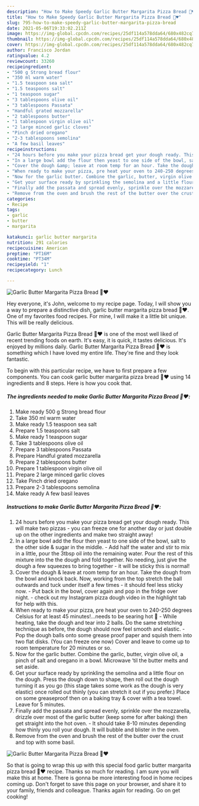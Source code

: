 ```yaml
---
description: "How to Make Speedy Garlic Butter Margarita Pizza Bread 🧄♥️"
title: "How to Make Speedy Garlic Butter Margarita Pizza Bread 🧄♥️"
slug: 795-how-to-make-speedy-garlic-butter-margarita-pizza-bread
date: 2021-05-06T19:33:02.211Z
image: https://img-global.cpcdn.com/recipes/25df114a578dda64/680x482cq70/garlic-butter-margarita-pizza-bread-recipe-main-photo.jpg
thumbnail: https://img-global.cpcdn.com/recipes/25df114a578dda64/680x482cq70/garlic-butter-margarita-pizza-bread-recipe-main-photo.jpg
cover: https://img-global.cpcdn.com/recipes/25df114a578dda64/680x482cq70/garlic-butter-margarita-pizza-bread-recipe-main-photo.jpg
author: Francisco Jordan
ratingvalue: 4.2
reviewcount: 33260
recipeingredient:
- "500 g Strong bread flour"
- "350 ml warm water"
- "1.5 teaspoon sea salt"
- "1.5 teaspoons salt"
- "1 teaspoon sugar"
- "3 tablespoons olive oil"
- "3 tablespoons Passata"
- "Handful grated mozzarella"
- "2 tablespoons butter"
- "1 tablespoon virgin olive oil"
- "2 large minced garlic cloves"
- "Pinch dried oregano"
- "2-3 tablespoons semolina"
- "A few basil leaves"
recipeinstructions:
- "24 hours before you make your pizza bread get your dough ready. This will make two pizzas - you can freeze one for another day or just double up on the other ingredients and make two straight away!"
- "In a large bowl add the flour then yeast to one side of the bowl, salt to the other side &amp; sugar in the middle. Add half the water and stir to mix in a little, pour the 3tbsp oil into the remaining water. Pour the rest of this mixture into the the dough and fold together. No needing, just give the dough a few squeezes to bring together - it will be sticky this is normal!"
- "Cover the dough &amp; leave at room temp for an hour. Take the dough from the bowl and knock back. Now, working from the top stretch the ball outwards and tuck under itself a few times - it should feel less sticky now. Put back in the bowl, cover again and pop in the fridge over night. - check out my Instagram pizza dough video in the highlight tab for help with this."
- "When ready to make your pizza, pre heat your oven to 240-250 degrees Celsius for at least 45 minutes!…needs to be searing hot 🥵  While heating, take the dough and tear into 2 balls. Do the same stretching technique as before, the dough should now feel smooth and elastic. Pop the dough balls onto some grease proof paper and squish them into two flat disks. (You can freeze one now) Cover and leave to come up to room temperature for 20 minutes or so."
- "Now for the garlic butter. Combine the garlic, butter, virgin olive oil, a pinch of salt and oregano in a bowl. Microwave ‘til the butter melts and set aside."
- "Get your surface ready by sprinkling the semolina and a little flour on the dough. Press the dough down to shape, then roll out the dough turning it as you go (this stage takes some work as the dough is very elastic) once rolled out thinly (you can stretch it out if you prefer.) Place on some greaseproof then on a baking tray &amp; cover with a tea towel. Leave for 5 minutes."
- "Finally add the passata and spread evenly, sprinkle over the mozzarella, drizzle over most of the garlic butter (keep some for after baking) then get straight into the hot oven. It should take 8-10 minutes depending how thinly you roll your dough. It will bubble and blister in the oven."
- "Remove from the oven and brush the rest of the butter over the crust and top with some basil."
categories:
- Recipe
tags:
- garlic
- butter
- margarita

katakunci: garlic butter margarita 
nutrition: 291 calories
recipecuisine: American
preptime: "PT16M"
cooktime: "PT34M"
recipeyield: "1"
recipecategory: Lunch

---
```



![Garlic Butter Margarita Pizza Bread 🧄♥️](https://img-global.cpcdn.com/recipes/25df114a578dda64/680x482cq70/garlic-butter-margarita-pizza-bread-recipe-main-photo.jpg)

Hey everyone, it's John, welcome to my recipe page. Today, I will show you a way to prepare a distinctive dish, garlic butter margarita pizza bread 🧄♥️. One of my favorites food recipes. For mine, I will make it a little bit unique. This will be really delicious.



Garlic Butter Margarita Pizza Bread 🧄♥️ is one of the most well liked of recent trending foods on earth. It's easy, it is quick, it tastes delicious. It's enjoyed by millions daily. Garlic Butter Margarita Pizza Bread 🧄♥️ is something which I have loved my entire life. They're fine and they look fantastic.


To begin with this particular recipe, we have to first prepare a few components. You can cook garlic butter margarita pizza bread 🧄♥️ using 14 ingredients and 8 steps. Here is how you cook that.

<!--inarticleads1-->

##### The ingredients needed to make Garlic Butter Margarita Pizza Bread 🧄♥️:

1. Make ready 500 g Strong bread flour
1. Take 350 ml warm water
1. Make ready 1.5 teaspoon sea salt
1. Prepare 1.5 teaspoons salt
1. Make ready 1 teaspoon sugar
1. Take 3 tablespoons olive oil
1. Prepare 3 tablespoons Passata
1. Prepare Handful grated mozzarella
1. Prepare 2 tablespoons butter
1. Prepare 1 tablespoon virgin olive oil
1. Prepare 2 large minced garlic cloves
1. Take Pinch dried oregano
1. Prepare 2-3 tablespoons semolina
1. Make ready A few basil leaves




<!--inarticleads2-->

##### Instructions to make Garlic Butter Margarita Pizza Bread 🧄♥️:

1. 24 hours before you make your pizza bread get your dough ready. This will make two pizzas - you can freeze one for another day or just double up on the other ingredients and make two straight away!
1. In a large bowl add the flour then yeast to one side of the bowl, salt to the other side &amp; sugar in the middle. - Add half the water and stir to mix in a little, pour the 3tbsp oil into the remaining water. Pour the rest of this mixture into the the dough and fold together. No needing, just give the dough a few squeezes to bring together - it will be sticky this is normal!
1. Cover the dough &amp; leave at room temp for an hour. Take the dough from the bowl and knock back. Now, working from the top stretch the ball outwards and tuck under itself a few times - it should feel less sticky now. - Put back in the bowl, cover again and pop in the fridge over night. - check out my Instagram pizza dough video in the highlight tab for help with this.
1. When ready to make your pizza, pre heat your oven to 240-250 degrees Celsius for at least 45 minutes!…needs to be searing hot 🥵  - While heating, take the dough and tear into 2 balls. Do the same stretching technique as before, the dough should now feel smooth and elastic. - Pop the dough balls onto some grease proof paper and squish them into two flat disks. (You can freeze one now) Cover and leave to come up to room temperature for 20 minutes or so.
1. Now for the garlic butter. Combine the garlic, butter, virgin olive oil, a pinch of salt and oregano in a bowl. Microwave ‘til the butter melts and set aside.
1. Get your surface ready by sprinkling the semolina and a little flour on the dough. Press the dough down to shape, then roll out the dough turning it as you go (this stage takes some work as the dough is very elastic) once rolled out thinly (you can stretch it out if you prefer.) Place on some greaseproof then on a baking tray &amp; cover with a tea towel. Leave for 5 minutes.
1. Finally add the passata and spread evenly, sprinkle over the mozzarella, drizzle over most of the garlic butter (keep some for after baking) then get straight into the hot oven. - It should take 8-10 minutes depending how thinly you roll your dough. It will bubble and blister in the oven.
1. Remove from the oven and brush the rest of the butter over the crust and top with some basil.
<img src="//assets-global.cpcdn.com/assets/icons/button_play-2c75c40dde080a61004c1f40b05d8f140eaff45d7e9e6481dc71c63d2e7c4909.png" alt="Garlic Butter Margarita Pizza Bread 🧄♥️">



So that is going to wrap this up with this special food garlic butter margarita pizza bread 🧄♥️ recipe. Thanks so much for reading. I am sure you will make this at home. There is gonna be more interesting food in home recipes coming up. Don't forget to save this page on your browser, and share it to your family, friends and colleague. Thanks again for reading. Go on get cooking!
